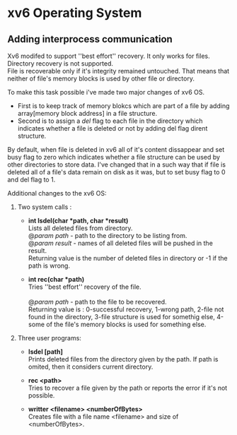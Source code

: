 # xv6 Operating System
## Adding interprocess communication

Xv6 modifed to support ''best effort'' recovery. It only works for files. Directory recovery is not supported.<br/>
File is recoverable only if it's integrity remained untouched. That means that neither of file's memory blocks is used by other file or directory.<br/>

To make this task possible i've made two major changes of xv6 OS.<br/>
- First is to keep track of memory blokcs which are part of a file by adding array[memory block address] in a file structure.<br/>
- Second is to assign a *del* flag to each file in the directory which indicates whether a file is deleted or not by adding del flag dirent structure.<br/>

By default, when file is deleted in xv6 all of it's content dissappear and set busy flag to zero which indicates whether a file structure can be used by other directories to store data. I've changed that in a such way that if file is deleted all of a file's data remain on disk as it was, but to set busy flag to 0 and del flag to 1.<br/>

Additional changes to the xv6 OS:

1. Two system calls :
      
    -   **int lsdel(char \*path, char \*result)**<br/>
        Lists all deleted files from directory.<br/>
        @*param path* - path to the directory to be listing from.<br/>
        @*param result* - names of all deleted files will be pushed in the result.<br/>
        Returning value is the number of deleted files in directory or -1 if the path is wrong.<br/>

    -   **int rec(char \*path)**<br/>
        Tries ''best effort'' recovery of the file.  <br/>      
        @*param path* - path to the file to be recovered.<br/>
        Returning value is : 0-successful recovery, 1-wrong path, 2-file not found in the directory, 3-file structure is used for somethig else, 4-some of the file's memory blocks is used for something else.<br/>

2. Three user programs:

    -   **lsdel [path]**<br/>
        Prints deleted files from the directory given by the path. If path is omited, then it considers current directory.<br/>
    
    -   **rec \<path\>**<br/>
        Tries to recover a file given by the path or reports the error if it's not possible.<br/>
    
    -   **writter \<filename\> \<numberOfBytes\>** <br/>
        Creates file with a file name \<filename\> and size of \<numberOfBytes\>.<br/>


